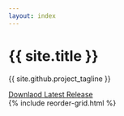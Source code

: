 ```yaml
---
layout: index
---
```

<div class="jumbotron">
    <div class="container">
        <h1>{{ site.title }}</h1>
        <p>{{ site.github.project_tagline }}</p>
        <a
         href="{{ site.github.releases[0].zipball_url }}"
         class="btn-lg btn-primary">
			Downlaod Latest Release
        </a>
    </div>
</div>

<div class="container">
	{% include reorder-grid.html %}
</div>
